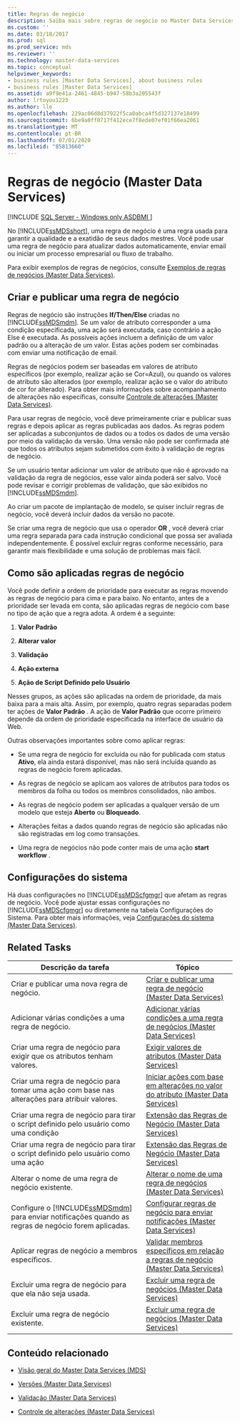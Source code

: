 ```yaml
---
title: Regras de negócio
description: Saiba mais sobre regras de negócio no Master Data Services, que podem atualizar dados, enviar email ou iniciar um processo de negócios ou fluxo de trabalho.
ms.custom: ''
ms.date: 03/18/2017
ms.prod: sql
ms.prod_service: mds
ms.reviewer: ''
ms.technology: master-data-services
ms.topic: conceptual
helpviewer_keywords:
- business rules [Master Data Services], about business rules
- business rules [Master Data Services]
ms.assetid: a9f9e41a-2461-4845-b947-58b3a205543f
author: lrtoyou1223
ms.author: lle
ms.openlocfilehash: 229ac06d8d37922f5ca0abca4f5d327137e18499
ms.sourcegitcommit: 6be9a0ff0717f412ece7f8ede07ef01f66ea2061
ms.translationtype: MT
ms.contentlocale: pt-BR
ms.lasthandoff: 07/01/2020
ms.locfileid: "85813660"
---
```

# <a name="business-rules-master-data-services"></a>Regras de negócio (Master Data Services)

[!INCLUDE [SQL Server - Windows only ASDBMI  ](../includes/applies-to-version/sql-windows-only-asdbmi.md)]

  No [!INCLUDE[ssMDSshort](../includes/ssmdsshort-md.md)], uma regra de negócio é uma regra usada para garantir a qualidade e a exatidão de seus dados mestres. Você pode usar uma regra de negócio para atualizar dados automaticamente, enviar email ou iniciar um processo empresarial ou fluxo de trabalho.  
  
 Para exibir exemplos de regras de negócios, consulte [Exemplos de regras de negócios &#40;Master Data Services&#41;](../master-data-services/business-rule-examples-master-data-services.md).  
  
## <a name="create-and-publish-business-rules"></a>Criar e publicar uma regra de negócio  
 Regras de negócio são instruções **If/Then/Else** criadas no [!INCLUDE[ssMDSmdm](../includes/ssmdsmdm-md.md)]. Se um valor de atributo corresponder a uma condição especificada, uma ação será executada, caso contrário a ação Else é executada. As possíveis ações incluem a definição de um valor padrão ou a alteração de um valor. Estas ações podem ser combinadas com enviar uma notificação de email.  
  
 Regras de negócios podem ser baseadas em valores de atributo específicos (por exemplo, realizar ação se Cor=Azul), ou quando os valores de atributo são alterados (por exemplo, realizar ação se o valor do atributo de cor for alterado). Para obter mais informações sobre acompanhamento de alterações não específicas, consulte [Controle de alterações &#40;Master Data Services&#41;](../master-data-services/change-tracking-master-data-services.md).  
  
 Para usar regras de negócio, você deve primeiramente criar e publicar suas regras e depois aplicar as regras publicadas aos dados. As regras podem ser aplicadas a subconjuntos de dados ou a todos os dados de uma versão por meio da validação da versão. Uma versão não pode ser confirmada até que todos os atributos sejam submetidos com êxito à validação de regras de negócio.  
  
 Se um usuário tentar adicionar um valor de atributo que não é aprovado na validação da regra de negócios, esse valor ainda poderá ser salvo. Você pode revisar e corrigir problemas de validação, que são exibidos no [!INCLUDE[ssMDSmdm](../includes/ssmdsmdm-md.md)].  
  
 Ao criar um pacote de implantação de modelo, se quiser incluir regras de negócio, você deverá incluir dados da versão no pacote.  
  
 Se criar uma regra de negócio que usa o operador **OR** , você deverá criar uma regra separada para cada instrução condicional que possa ser avaliada independentemente. É possível excluir regras conforme necessário, para garantir mais flexibilidade e uma solução de problemas mais fácil.  
  
## <a name="how-business-rules-are-applied"></a>Como são aplicadas regras de negócio  
 Você pode definir a ordem de prioridade para executar as regras movendo as regras de negócio para cima e para baixo. No entanto, antes de a prioridade ser levada em conta, são aplicadas regras de negócio com base no tipo de ação que a regra adota. A ordem é a seguinte:  
  
1.  **Valor Padrão**  
  
2.  **Alterar valor**  
  
3.  **Validação**  
  
4.  **Ação externa**  
  
5.  **Ação de Script Definido pelo Usuário**  
  
 Nesses grupos, as ações são aplicadas na ordem de prioridade, da mais baixa para a mais alta. Assim, por exemplo, quatro regras separadas podem ter ações de **Valor Padrão** . A ação de **Valor Padrão** que ocorre primeiro depende da ordem de prioridade especificada na interface de usuário da Web.  
  
 Outras observações importantes sobre como aplicar regras:  
  
-   Se uma regra de negócio for excluída ou não for publicada com status **Ativo**, ela ainda estará disponível, mas não será incluída quando as regras de negócio forem aplicadas.  
  
-   As regras de negócio se aplicam aos valores de atributos para todos os membros da folha ou todos os membros consolidados, não ambos.  
  
-   As regras de negócio podem ser aplicadas a qualquer versão de um modelo que esteja **Aberto** ou **Bloqueado**.  
  
-   Alterações feitas a dados quando regras de negócio são aplicadas não são registradas em log como transações.  
  
-   Uma regra de negócios não pode conter mais de uma ação **start workflow** .  
  
## <a name="system-settings"></a>Configurações do sistema  
 Há duas configurações no [!INCLUDE[ssMDScfgmgr](../includes/ssmdscfgmgr-md.md)] que afetam as regras de negócio. Você pode ajustar essas configurações no [!INCLUDE[ssMDScfgmgr](../includes/ssmdscfgmgr-md.md)] ou diretamente na tabela Configurações do Sistema. Para obter mais informações, veja [Configurações do sistema &#40;Master Data Services&#41;](../master-data-services/system-settings-master-data-services.md).  
  
## <a name="related-tasks"></a>Related Tasks  
  
|Descrição da tarefa|Tópico|  
|----------------------|-----------|  
|Criar e publicar uma nova regra de negócio.|[Criar e publicar uma regra de negócio &#40;Master Data Services&#41;](../master-data-services/create-and-publish-a-business-rule-master-data-services.md)|  
|Adicionar várias condições a uma regra de negócio.|[Adicionar várias condições a uma regra de negócios &#40;Master Data Services&#41;](../master-data-services/add-multiple-conditions-to-a-business-rule-master-data-services.md)|  
|Criar uma regra de negócio para exigir que os atributos tenham valores.|[Exigir valores de atributos &#40;Master Data Services&#41;](../master-data-services/require-attribute-values-master-data-services.md)|  
|Criar uma regra de negócio para tomar uma ação com base nas alterações para atribuir valores.|[Iniciar ações com base em alterações no valor do atributo &#40;Master Data Services&#41;](../master-data-services/initiate-actions-based-on-attribute-value-changes-master-data-services.md)|  
|Criar uma regra de negócio para tirar o script definido pelo usuário como uma condição|[Extensão das Regras de Negócio &#40;Master Data Services&#41;](../master-data-services/business-rules-extension-master-data-services.md)|  
|Criar uma regra de negócio para tirar o script definido pelo usuário como uma ação|[Extensão das Regras de Negócio &#40;Master Data Services&#41;](../master-data-services/business-rules-extension-master-data-services.md)|  
|Alterar o nome de uma regra de negócio existente.|[Alterar o nome de uma regra de negócios &#40;Master Data Services&#41;](../master-data-services/change-a-business-rule-name-master-data-services.md)|  
|Configure o [!INCLUDE[ssMDSmdm](../includes/ssmdsmdm-md.md)] para enviar notificações quando as regras de negócio forem aplicadas.|[Configurar regras de negócio para enviar notificações &#40;Master Data Services&#41;](../master-data-services/configure-business-rules-to-send-notifications-master-data-services.md)|  
|Aplicar regras de negócio a membros específicos.|[Validar membros específicos em relação a regras de negócio &#40;Master Data Services&#41;](../master-data-services/validate-specific-members-against-business-rules-master-data-services.md)|  
|Excluir uma regra de negócio para que ela não seja usada.|[Excluir uma regra de negócios &#40;Master Data Services&#41;](../master-data-services/exclude-a-business-rule-master-data-services.md)|  
|Excluir uma regra de negócio existente.|[Excluir uma regra de negócios &#40;Master Data Services&#41;](../master-data-services/delete-a-business-rule-master-data-services.md)|  
  
## <a name="related-content"></a>Conteúdo relacionado  
  
-   [Visão geral do Master Data Services &#40;MDS&#41;](../master-data-services/master-data-services-overview-mds.md)  
  
-   [Versões &#40;Master Data Services&#41;](../master-data-services/versions-master-data-services.md)  
  
-   [Validação &#40;Master Data Services&#41;](../master-data-services/validation-master-data-services.md)  
  
-   [Controle de alterações &#40;Master Data Services&#41;](../master-data-services/change-tracking-master-data-services.md)  
  
  
